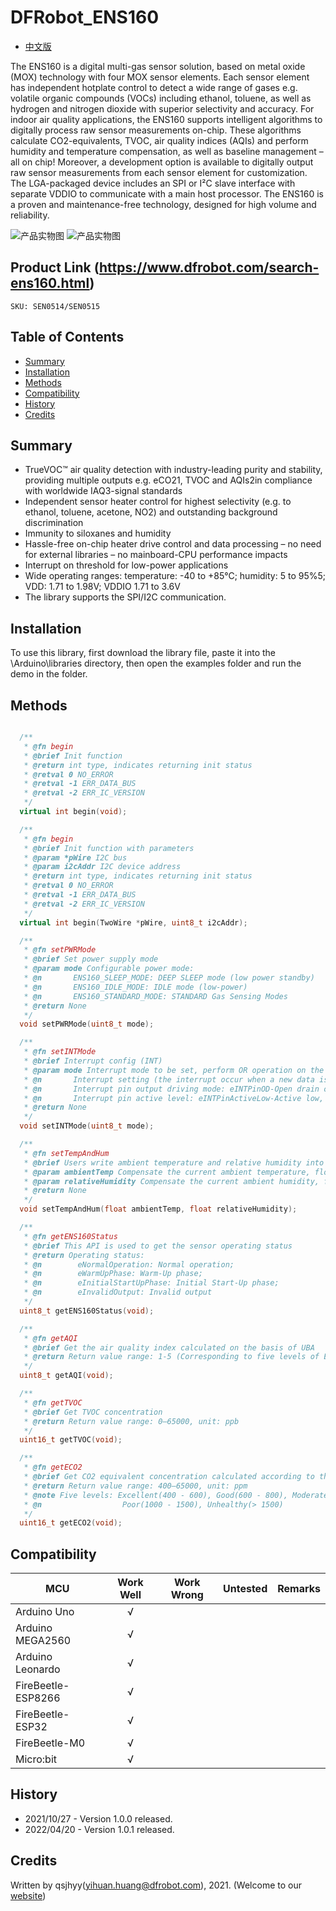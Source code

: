 # DFRobot_ENS160
* [中文版](./README_CN.md)

The ENS160 is a digital multi-gas sensor solution, based on metal oxide (MOX) technology 
with four MOX sensor elements. Each sensor element has independent hotplate control to 
detect a wide range of gases e.g. volatile organic compounds (VOCs) including ethanol, 
toluene, as well as hydrogen and nitrogen dioxide with superior selectivity and accuracy.
For indoor air quality applications, the ENS160 supports intelligent algorithms to digitally 
process raw sensor measurements on-chip. These algorithms calculate CO2-equivalents, 
TVOC, air quality indices (AQIs) and perform humidity and temperature compensation, as 
well as baseline management – all on chip! Moreover, a development option is available 
to digitally output raw sensor measurements from each sensor element for customization. 
The LGA-packaged device includes an SPI or I²C slave interface with separate VDDIO to 
communicate with a main host processor. The ENS160 is a proven and maintenance-free 
technology, designed for high volume and reliability.

![产品实物图](./resources/images/ENS160.png)
![产品实物图](./resources/images/ENS160_Gravity.png)


## Product Link (https://www.dfrobot.com/search-ens160.html)
    SKU: SEN0514/SEN0515


## Table of Contents

* [Summary](#summary)
* [Installation](#installation)
* [Methods](#methods)
* [Compatibility](#compatibility)
* [History](#history)
* [Credits](#credits)


## Summary

* TrueVOC™ air quality detection with industry-leading purity and stability, providing multiple outputs e.g. eCO21, TVOC and AQIs2in compliance with worldwide IAQ3-signal standards
* Independent sensor heater control for highest selectivity (e.g. to ethanol, toluene, acetone, NO2) and outstanding background discrimination
* Immunity to siloxanes and humidity 
* Hassle-free on-chip heater drive control and data processing – no need for external libraries – no mainboard-CPU performance impacts
* Interrupt on threshold for low-power applications
* Wide operating ranges: temperature: -40 to +85°C; humidity: 5 to 95%5; VDD: 1.71 to 1.98V; VDDIO 1.71 to 3.6V
* The library supports the SPI/I2C communication.


## Installation

To use this library, first download the library file, paste it into the \Arduino\libraries directory, 
then open the examples folder and run the demo in the folder.


## Methods

```C++

  /**
   * @fn begin
   * @brief Init function
   * @return int type, indicates returning init status
   * @retval 0 NO_ERROR
   * @retval -1 ERR_DATA_BUS
   * @retval -2 ERR_IC_VERSION
   */
  virtual int begin(void);

  /**
   * @fn begin
   * @brief Init function with parameters
   * @param *pWire I2C bus
   * @param i2cAddr I2C device address
   * @return int type, indicates returning init status
   * @retval 0 NO_ERROR
   * @retval -1 ERR_DATA_BUS
   * @retval -2 ERR_IC_VERSION
   */
  virtual int begin(TwoWire *pWire, uint8_t i2cAddr);

  /**
   * @fn setPWRMode
   * @brief Set power supply mode
   * @param mode Configurable power mode:
   * @n       ENS160_SLEEP_MODE: DEEP SLEEP mode (low power standby)
   * @n       ENS160_IDLE_MODE: IDLE mode (low-power)
   * @n       ENS160_STANDARD_MODE: STANDARD Gas Sensing Modes
   * @return None
   */
  void setPWRMode(uint8_t mode);

  /**
   * @fn setINTMode
   * @brief Interrupt config (INT)
   * @param mode Interrupt mode to be set, perform OR operation on the following to get mode:
   * @n       Interrupt setting (the interrupt occur when a new data is uploaded): eINTModeDIS-Disable interrupt, eINTModeEN-Enable interrupt
   * @n       Interrupt pin output driving mode: eINTPinOD-Open drain output, eINTPinPP-Push pull output
   * @n       Interrupt pin active level: eINTPinActiveLow-Active low, eINTPinActiveHigh-Active high
   * @return None
   */
  void setINTMode(uint8_t mode);

  /**
   * @fn setTempAndHum
   * @brief Users write ambient temperature and relative humidity into ENS160 for calibration compensation of the measured gas data.
   * @param ambientTemp Compensate the current ambient temperature, float type, unit: C
   * @param relativeHumidity Compensate the current ambient humidity, float type, unit: %rH
   * @return None
   */
  void setTempAndHum(float ambientTemp, float relativeHumidity);

  /**
   * @fn getENS160Status
   * @brief This API is used to get the sensor operating status
   * @return Operating status:
   * @n        eNormalOperation: Normal operation; 
   * @n        eWarmUpPhase: Warm-Up phase; 
   * @n        eInitialStartUpPhase: Initial Start-Up phase; 
   * @n        eInvalidOutput: Invalid output
   */
  uint8_t getENS160Status(void);

  /**
   * @fn getAQI
   * @brief Get the air quality index calculated on the basis of UBA
   * @return Return value range: 1-5 (Corresponding to five levels of Excellent, Good, Moderate, Poor and Unhealthy respectively)
   */
  uint8_t getAQI(void);

  /**
   * @fn getTVOC
   * @brief Get TVOC concentration
   * @return Return value range: 0–65000, unit: ppb
   */
  uint16_t getTVOC(void);

  /**
   * @fn getECO2
   * @brief Get CO2 equivalent concentration calculated according to the detected data of VOCs and hydrogen (eCO2 – Equivalent CO2)
   * @return Return value range: 400–65000, unit: ppm
   * @note Five levels: Excellent(400 - 600), Good(600 - 800), Moderate(800 - 1000), 
   * @n                  Poor(1000 - 1500), Unhealthy(> 1500)
   */
  uint16_t getECO2(void);

```


## Compatibility

MCU                | Work Well    | Work Wrong   | Untested    | Remarks
------------------ | :----------: | :----------: | :---------: | :----:
Arduino Uno        |      √       |              |             |
Arduino MEGA2560   |      √       |              |             |
Arduino Leonardo   |      √       |              |             |
FireBeetle-ESP8266 |      √       |              |             |
FireBeetle-ESP32   |      √       |              |             |
FireBeetle-M0      |      √       |              |             |
Micro:bit          |      √       |              |             |


## History

- 2021/10/27 - Version 1.0.0 released.
- 2022/04/20 - Version 1.0.1 released.


## Credits

Written by qsjhyy(yihuan.huang@dfrobot.com), 2021. (Welcome to our [website](https://www.dfrobot.com/))

